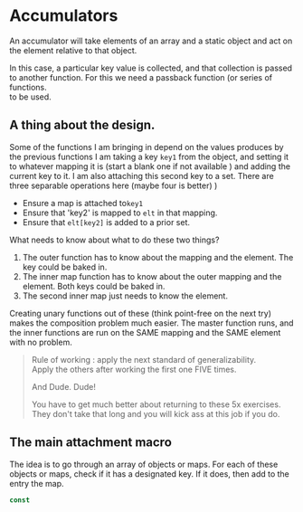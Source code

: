 # Accumulators

An accumulator will take elements of an array and a static object 
and act on the element relative to that object. 

In this case, a particular key value is collected, and that collection is passed 
to another function.  For this we need a passback function (or series of functions.  
to be used.  

## A thing about the design. 
Some of the functions I am bringing in depend on the values produces by the previous functions
I am taking a key `key1` from the object, and setting it to whatever mapping it is 
(start a blank one if not available ) and adding the current key to it.  I am also attaching
this second key to a set.  There are three separable operations here (maybe four is better)
)

* Ensure a map is attached to`key1` 
* Ensure that 'key2' is mapped to `elt` in that mapping. 
* Ensure that `elt[key2]` is added to a prior set. 

What needs to know about what to do these two things? 

1. The outer function has to know about the mapping and the  element.  The key 
could be baked in.
1. The inner map function has to know about the outer mapping and the element.  Both keys 
could be baked in. 
3. The second inner map just needs to know the element. 

Creating unary functions out of these (think point-free on the next try) makes the 
composition problem much easier.  The master function runs, and the inner functions are run on the SAME mapping and the 
SAME element with no problem. 

> 
> Rule of working : apply the next standard of generalizability.  
> Apply the others after working the first one FIVE times.
>
> And Dude. 
>Dude! 
>
> You have to get much better about returning to these 5x exercises.  
>They don't take that long and you will kick ass at this job if you do. 
>
>
## The main attachment macro
The idea is to go through an array of objects or maps.  For each of these objects or 
maps, check if it has a designated key.  If it does, then add to the entry the map. 


````javascript
const 
````
